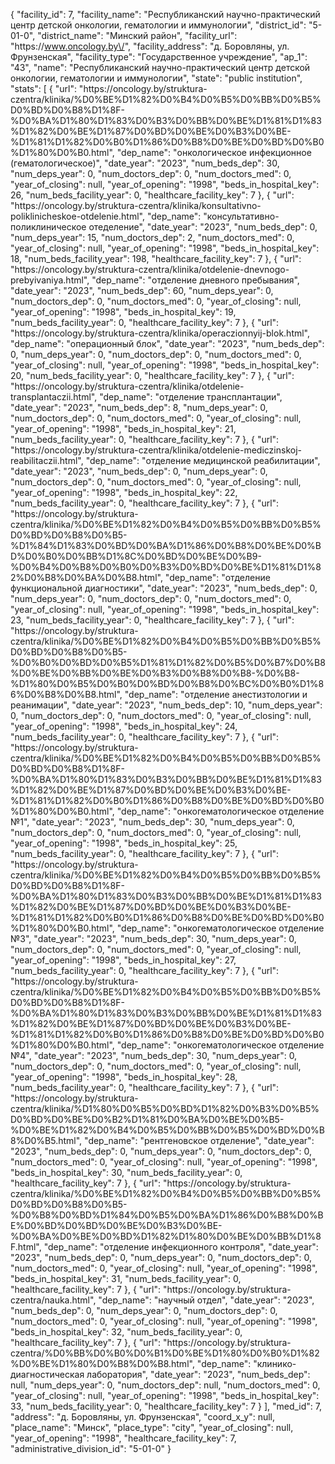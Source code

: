 {
    "facility_id": 7,
    "facility_name": "Республиканский научно-практический центр детской онкологии, гематологии и иммунологии",
    "district_id": "5-01-0",
    "district_name": "Минский район",
    "facility_url": "https:\/\/www.oncology.by\/",
    "facility_address": "д. Боровляны, ул. Фрунзенская",
    "facility_type": "Государственное учреждение",
    "ap_1": "43",
    "name": "Республиканский научно-практический центр детской онкологии, гематологии и иммунологии",
    "state": "public institution",
    "stats": [
        {
            "url": "https:\/\/oncology.by\/struktura-czentra\/klinika\/%D0%BE%D1%82%D0%B4%D0%B5%D0%BB%D0%B5%D0%BD%D0%B8%D1%8F-%D0%BA%D1%80%D1%83%D0%B3%D0%BB%D0%BE%D1%81%D1%83%D1%82%D0%BE%D1%87%D0%BD%D0%BE%D0%B3%D0%BE-%D1%81%D1%82%D0%B0%D1%86%D0%B8%D0%BE%D0%BD%D0%B0%D1%80%D0%B0.html",
            "dep_name": "онкологическое инфекционное (гематологическое)",
            "date_year": "2023",
            "num_beds_dep": 30,
            "num_deps_year": 0,
            "num_doctors_dep": 0,
            "num_doctors_med": 0,
            "year_of_closing": null,
            "year_of_opening": "1998",
            "beds_in_hospital_key": 26,
            "num_beds_facility_year": 0,
            "healthcare_facility_key": 7
        },
        {
            "url": "https:\/\/oncology.by\/struktura-czentra\/klinika\/konsultativno-poliklinicheskoe-otdelenie.html",
            "dep_name": "консультативно-поликлиническое отеделение",
            "date_year": "2023",
            "num_beds_dep": 0,
            "num_deps_year": 15,
            "num_doctors_dep": 2,
            "num_doctors_med": 0,
            "year_of_closing": null,
            "year_of_opening": "1998",
            "beds_in_hospital_key": 18,
            "num_beds_facility_year": 198,
            "healthcare_facility_key": 7
        },
        {
            "url": "https:\/\/oncology.by\/struktura-czentra\/klinika\/otdelenie-dnevnogo-prebyivaniya.html",
            "dep_name": "отделение дневного пребывания",
            "date_year": "2023",
            "num_beds_dep": 60,
            "num_deps_year": 0,
            "num_doctors_dep": 0,
            "num_doctors_med": 0,
            "year_of_closing": null,
            "year_of_opening": "1998",
            "beds_in_hospital_key": 19,
            "num_beds_facility_year": 0,
            "healthcare_facility_key": 7
        },
        {
            "url": "https:\/\/oncology.by\/struktura-czentra\/klinika\/operaczionnyij-blok.html",
            "dep_name": "операционный блок",
            "date_year": "2023",
            "num_beds_dep": 0,
            "num_deps_year": 0,
            "num_doctors_dep": 0,
            "num_doctors_med": 0,
            "year_of_closing": null,
            "year_of_opening": "1998",
            "beds_in_hospital_key": 20,
            "num_beds_facility_year": 0,
            "healthcare_facility_key": 7
        },
        {
            "url": "https:\/\/oncology.by\/struktura-czentra\/klinika\/otdelenie-transplantaczii.html",
            "dep_name": "отделение трансплантации",
            "date_year": "2023",
            "num_beds_dep": 8,
            "num_deps_year": 0,
            "num_doctors_dep": 0,
            "num_doctors_med": 0,
            "year_of_closing": null,
            "year_of_opening": "1998",
            "beds_in_hospital_key": 21,
            "num_beds_facility_year": 0,
            "healthcare_facility_key": 7
        },
        {
            "url": "https:\/\/oncology.by\/struktura-czentra\/klinika\/otdelenie-mediczinskoj-reabilitaczii.html",
            "dep_name": "отделение медицинской реабилитации",
            "date_year": "2023",
            "num_beds_dep": 0,
            "num_deps_year": 0,
            "num_doctors_dep": 0,
            "num_doctors_med": 0,
            "year_of_closing": null,
            "year_of_opening": "1998",
            "beds_in_hospital_key": 22,
            "num_beds_facility_year": 0,
            "healthcare_facility_key": 7
        },
        {
            "url": "https:\/\/oncology.by\/struktura-czentra\/klinika\/%D0%BE%D1%82%D0%B4%D0%B5%D0%BB%D0%B5%D0%BD%D0%B8%D0%B5-%D1%84%D1%83%D0%BD%D0%BA%D1%86%D0%B8%D0%BE%D0%BD%D0%B0%D0%BB%D1%8C%D0%BD%D0%BE%D0%B9-%D0%B4%D0%B8%D0%B0%D0%B3%D0%BD%D0%BE%D1%81%D1%82%D0%B8%D0%BA%D0%B8.html",
            "dep_name": "отделение функциональной диагностики",
            "date_year": "2023",
            "num_beds_dep": 0,
            "num_deps_year": 0,
            "num_doctors_dep": 0,
            "num_doctors_med": 0,
            "year_of_closing": null,
            "year_of_opening": "1998",
            "beds_in_hospital_key": 23,
            "num_beds_facility_year": 0,
            "healthcare_facility_key": 7
        },
        {
            "url": "https:\/\/oncology.by\/struktura-czentra\/klinika\/%D0%BE%D1%82%D0%B4%D0%B5%D0%BB%D0%B5%D0%BD%D0%B8%D0%B5-%D0%B0%D0%BD%D0%B5%D1%81%D1%82%D0%B5%D0%B7%D0%B8%D0%BE%D0%BB%D0%BE%D0%B3%D0%B8%D0%B8-%D0%B8-%D1%80%D0%B5%D0%B0%D0%BD%D0%B8%D0%BC%D0%B0%D1%86%D0%B8%D0%B8.html",
            "dep_name": "отделение анестизтологии и реанимации",
            "date_year": "2023",
            "num_beds_dep": 10,
            "num_deps_year": 0,
            "num_doctors_dep": 0,
            "num_doctors_med": 0,
            "year_of_closing": null,
            "year_of_opening": "1998",
            "beds_in_hospital_key": 24,
            "num_beds_facility_year": 0,
            "healthcare_facility_key": 7
        },
        {
            "url": "https:\/\/oncology.by\/struktura-czentra\/klinika\/%D0%BE%D1%82%D0%B4%D0%B5%D0%BB%D0%B5%D0%BD%D0%B8%D1%8F-%D0%BA%D1%80%D1%83%D0%B3%D0%BB%D0%BE%D1%81%D1%83%D1%82%D0%BE%D1%87%D0%BD%D0%BE%D0%B3%D0%BE-%D1%81%D1%82%D0%B0%D1%86%D0%B8%D0%BE%D0%BD%D0%B0%D1%80%D0%B0.html",
            "dep_name": "онкогематологическое отделение №1",
            "date_year": "2023",
            "num_beds_dep": 30,
            "num_deps_year": 0,
            "num_doctors_dep": 0,
            "num_doctors_med": 0,
            "year_of_closing": null,
            "year_of_opening": "1998",
            "beds_in_hospital_key": 25,
            "num_beds_facility_year": 0,
            "healthcare_facility_key": 7
        },
        {
            "url": "https:\/\/oncology.by\/struktura-czentra\/klinika\/%D0%BE%D1%82%D0%B4%D0%B5%D0%BB%D0%B5%D0%BD%D0%B8%D1%8F-%D0%BA%D1%80%D1%83%D0%B3%D0%BB%D0%BE%D1%81%D1%83%D1%82%D0%BE%D1%87%D0%BD%D0%BE%D0%B3%D0%BE-%D1%81%D1%82%D0%B0%D1%86%D0%B8%D0%BE%D0%BD%D0%B0%D1%80%D0%B0.html",
            "dep_name": "онкогематологическое отделение №3",
            "date_year": "2023",
            "num_beds_dep": 30,
            "num_deps_year": 0,
            "num_doctors_dep": 0,
            "num_doctors_med": 0,
            "year_of_closing": null,
            "year_of_opening": "1998",
            "beds_in_hospital_key": 27,
            "num_beds_facility_year": 0,
            "healthcare_facility_key": 7
        },
        {
            "url": "https:\/\/oncology.by\/struktura-czentra\/klinika\/%D0%BE%D1%82%D0%B4%D0%B5%D0%BB%D0%B5%D0%BD%D0%B8%D1%8F-%D0%BA%D1%80%D1%83%D0%B3%D0%BB%D0%BE%D1%81%D1%83%D1%82%D0%BE%D1%87%D0%BD%D0%BE%D0%B3%D0%BE-%D1%81%D1%82%D0%B0%D1%86%D0%B8%D0%BE%D0%BD%D0%B0%D1%80%D0%B0.html",
            "dep_name": "онкогематологическое отделение №4",
            "date_year": "2023",
            "num_beds_dep": 30,
            "num_deps_year": 0,
            "num_doctors_dep": 0,
            "num_doctors_med": 0,
            "year_of_closing": null,
            "year_of_opening": "1998",
            "beds_in_hospital_key": 28,
            "num_beds_facility_year": 0,
            "healthcare_facility_key": 7
        },
        {
            "url": "https:\/\/oncology.by\/struktura-czentra\/klinika\/%D1%80%D0%B5%D0%BD%D1%82%D0%B3%D0%B5%D0%BD%D0%BE%D0%B2%D1%81%D0%BA%D0%BE%D0%B5-%D0%BE%D1%82%D0%B4%D0%B5%D0%BB%D0%B5%D0%BD%D0%B8%D0%B5.html",
            "dep_name": "рентгеновское отделение",
            "date_year": "2023",
            "num_beds_dep": 0,
            "num_deps_year": 0,
            "num_doctors_dep": 0,
            "num_doctors_med": 0,
            "year_of_closing": null,
            "year_of_opening": "1998",
            "beds_in_hospital_key": 30,
            "num_beds_facility_year": 0,
            "healthcare_facility_key": 7
        },
        {
            "url": "https:\/\/oncology.by\/struktura-czentra\/klinika\/%D0%BE%D1%82%D0%B4%D0%B5%D0%BB%D0%B5%D0%BD%D0%B8%D0%B5-%D0%B8%D0%BD%D1%84%D0%B5%D0%BA%D1%86%D0%B8%D0%BE%D0%BD%D0%BD%D0%BE%D0%B3%D0%BE-%D0%BA%D0%BE%D0%BD%D1%82%D1%80%D0%BE%D0%BB%D1%8F.html",
            "dep_name": "отделение инфекционного контроля",
            "date_year": "2023",
            "num_beds_dep": 0,
            "num_deps_year": 0,
            "num_doctors_dep": 0,
            "num_doctors_med": 0,
            "year_of_closing": null,
            "year_of_opening": "1998",
            "beds_in_hospital_key": 31,
            "num_beds_facility_year": 0,
            "healthcare_facility_key": 7
        },
        {
            "url": "https:\/\/oncology.by\/struktura-czentra\/nauka.html",
            "dep_name": "научный отдел",
            "date_year": "2023",
            "num_beds_dep": 0,
            "num_deps_year": 0,
            "num_doctors_dep": 0,
            "num_doctors_med": 0,
            "year_of_closing": null,
            "year_of_opening": "1998",
            "beds_in_hospital_key": 32,
            "num_beds_facility_year": 0,
            "healthcare_facility_key": 7
        },
        {
            "url": "https:\/\/oncology.by\/struktura-czentra\/%D0%BB%D0%B0%D0%B1%D0%BE%D1%80%D0%B0%D1%82%D0%BE%D1%80%D0%B8%D0%B8.html",
            "dep_name": "клинико-диагностическая лаборатория",
            "date_year": "2023",
            "num_beds_dep": null,
            "num_deps_year": 0,
            "num_doctors_dep": null,
            "num_doctors_med": 0,
            "year_of_closing": null,
            "year_of_opening": "1998",
            "beds_in_hospital_key": 33,
            "num_beds_facility_year": 0,
            "healthcare_facility_key": 7
        }
    ],
    "med_id": 7,
    "address": "д. Боровляны, ул. Фрунзенская",
    "coord_x_y": null,
    "place_name": "Минск",
    "place_type": "city",
    "year_of_closing": null,
    "year_of_opening": "1998",
    "healthcare_facility_key": 7,
    "administrative_division_id": "5-01-0"
}